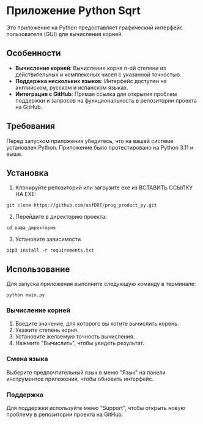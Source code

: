 # Приложение Python Sqrt

Это приложение на Python предоставляет графический интерфейс пользователя (GUI) для вычисления корней.

## Особенности

- **Вычисление корней**: Вычисление корня n-ой степени из действительных и комплексных чисел с указанной точностью.
- **Поддержка нескольких языков**: Интерфейс доступен на английском, русском и испанском языках.
- **Интеграция с GitHub**: Прямая ссылка для открытия проблем поддержки и запросов на функциональность в репозитории проекта на GitHub.

## Требования

Перед запуском приложения убедитесь, что на вашей системе установлен Python. Приложение было протестировано на Python 3.11 и выше.

## Установка

1. Клонируйте репозиторий или загрузите exe из ВСТАВИТЬ ССЫЛКУ НА EXE:
```
git clone https://github.com/asfDRT/prog_product_py.git
```
2. Перейдите в директорию проекта:
```
cd ваша_директория
```
3. Установите зависимости 
```
pip3 install -r requirements.txt
```
## Использование

Для запуска приложения выполните следующую команду в терминале:
```commandline
python main.py
```
### Вычисление корней

1. Введите значение, для которого вы хотите вычислить корень.
2. Укажите степень корня.
3. Установите желаемую точность вычисления.
4. Нажмите "Вычислить", чтобы увидеть результат.

### Смена языка

Выберите предпочтительный язык в меню "Язык" на панели инструментов приложения, чтобы обновить интерфейс.

### Поддержка

Для поддержки используйте меню "Support", чтобы открыть новую проблему в репозитории проекта на GitHub.